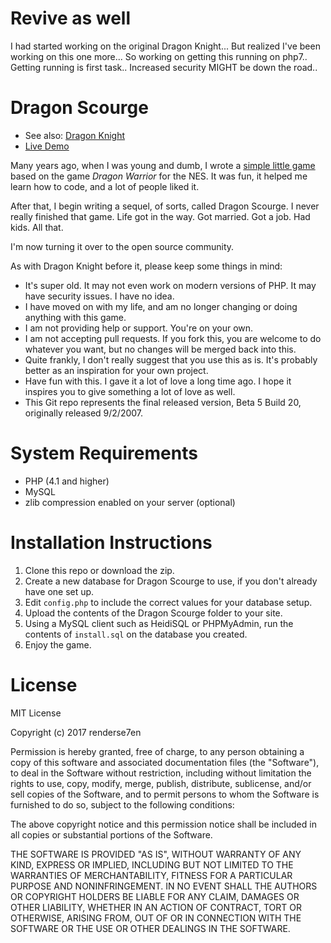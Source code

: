 # Revive as well
I had started working on the original Dragon Knight... But realized I've been working on this one more...
So working on getting this running on php7.. Getting running is first task.. Increased security MIGHT be down the road..


# Dragon Scourge
- See also: [Dragon Knight](https://github.com/renderse7en/dragon-knight)
- [Live Demo](http://www.dragonscourge.com/play)

Many years ago, when I was young and dumb, I wrote a [simple little game](https://github.com/renderse7en/dragon-knight) based on the game *Dragon Warrior* for the NES. It was fun, it helped me learn how to code, and a lot of people liked it.

After that, I begin writing a sequel, of sorts, called Dragon Scourge. I never really finished that game. Life got in the way. Got married. Got a job. Had kids. All that.

I'm now turning it over to the open source community. 

As with Dragon Knight before it, please keep some things in mind:
- It's super old. It may not even work on modern versions of PHP. It may have security issues. I have no idea.
- I have moved on with my life, and am no longer changing or doing anything with this game.
- I am not providing help or support. You're on your own.
- I am not accepting pull requests. If you fork this, you are welcome to do whatever you want, but no changes will be merged back into this.
- Quite frankly, I don't really suggest that you use this as is. It's probably better as an inspiration for your own project. 
- Have fun with this. I gave it a lot of love a long time ago. I hope it inspires you to give something a lot of love as well.
- This Git repo represents the final released version, Beta 5 Build 20, originally released 9/2/2007.

# System Requirements
- PHP (4.1 and higher)
- MySQL
- zlib compression enabled on your server (optional)

# Installation Instructions
1. Clone this repo or download the zip.
2. Create a new database for Dragon Scourge to use, if you don't already have one set up.
3. Edit `config.php` to include the correct values for your database setup.
4. Upload the contents of the Dragon Scourge folder to your site.
5. Using a MySQL client such as HeidiSQL or PHPMyAdmin, run the contents of `install.sql` on the database you created.
7. Enjoy the game.

# License
MIT License

Copyright (c) 2017 renderse7en

Permission is hereby granted, free of charge, to any person obtaining a copy
of this software and associated documentation files (the "Software"), to deal
in the Software without restriction, including without limitation the rights
to use, copy, modify, merge, publish, distribute, sublicense, and/or sell
copies of the Software, and to permit persons to whom the Software is
furnished to do so, subject to the following conditions:

The above copyright notice and this permission notice shall be included in all
copies or substantial portions of the Software.

THE SOFTWARE IS PROVIDED "AS IS", WITHOUT WARRANTY OF ANY KIND, EXPRESS OR
IMPLIED, INCLUDING BUT NOT LIMITED TO THE WARRANTIES OF MERCHANTABILITY,
FITNESS FOR A PARTICULAR PURPOSE AND NONINFRINGEMENT. IN NO EVENT SHALL THE
AUTHORS OR COPYRIGHT HOLDERS BE LIABLE FOR ANY CLAIM, DAMAGES OR OTHER
LIABILITY, WHETHER IN AN ACTION OF CONTRACT, TORT OR OTHERWISE, ARISING FROM,
OUT OF OR IN CONNECTION WITH THE SOFTWARE OR THE USE OR OTHER DEALINGS IN THE
SOFTWARE.
